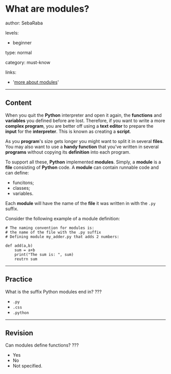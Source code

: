 # What are modules?
author: SebaRaba

levels:

  - beginner

type: normal

category: must-know

links:

  - '[more about modules](https://docs.python.org/3/tutorial/modules.html)'

---
## Content

When you quit the **Python** interpreter and open it again, the **functions** and **variables** you defined before are lost. Therefore, if you want to write a more **complex program**, you are better off using a **text editor** to prepare the **input** for the **interpreter**. This is known as creating a **script**.

As you **program**'s size gets longer you might want to split it in several **files**. You may also want to use a **handy function** that you’ve written in several **programs** without copying its **definition** into each program.

To support all these, **Python** implemented **modules**. Simply, a **module** is a **file** consisting of **Python** code. A **module** can contain runnable code and can define:
- funcitons;
- classes;
- variables.

Each **module** will have the name of the **file** it was written in with the `.py` suffix.

Consider the following example of a module definition:

```
# The naming convention for modules is:
# the name of the file with the .py suffix
# Defining module my_adder.py that adds 2 numbers:

def add(a,b)
    sum = a+b
    print("The sum is: ", sum)
    reutrn sum
```

---
## Practice

What is the suffix Python modules end in?
???

* `.py`
* `.css`
* `.python`

---
## Revision

Can modules define functions?
???

* Yes
* No
* Not specified.
